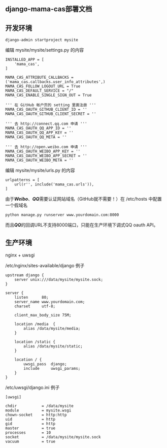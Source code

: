 django-mama-cas部署文档
-----------------------

## 开发环境

```
django-admin startproject mysite
```

编辑 mysite/mysite/settings.py 的内容

```
INSTALLED_APP = [
    'mama_cas',
]

MAMA_CAS_ATTRIBUTE_CALLBACKS = ('mama_cas.callbacks.user_info_attributes',)
MAMA_CAS_FOLLOW_LOGOUT_URL = True
MAMA_CAS_DEFAULT_SERVICE = "/"
MAMA_CAS_ENABLE_SINGLE_SIGN_OUT = True

''' 在 GitHub 帐户页的 setting 里面注册 '''
MAMA_CAS_OAUTH_GITHUB_CLIENT_ID = ''
MAMA_CAS_OAUTH_GITHUB_CLIENT_SECRET = ''

''' 去 http://connect.qq.com 申请 '''
MAMA_CAS_OAUTH_QQ_APP_ID = ''
MAMA_CAS_OAUTH_QQ_APP_KEY = ''
MAMA_CAS_OAUTH_QQ_META = ''

''' 去 http://open.weibo.com 申请 '''
MAMA_CAS_OAUTH_WEIBO_APP_KEY = ''                                        
MAMA_CAS_OAUTH_WEIBO_APP_SECRET = ''
MAMA_CAS_OAUTH_WEIBO_META = ''
```

编辑 mysite/mysite/urls.py 的内容

```
urlpatterns = [
    url(r'', include('mama_cas.urls')),
]
```

由于***Weibo***、***QQ***需要认证网站域名（GitHub就不需要！）在 /etc/hosts 中配置一个假域名

```
python manage.py runserver www.yourdomain.com:8000
```

而且***QQ***的回调URL不支持8000端口，只能在生产环境下调式QQ oauth API。

## 生产环境

nginx + uwsgi

/etc/nginx/sites-available/django 例子

```
upstream django {
    server unix:///data/mysite/mysite.sock;
}

server {
    listen      80;
    server_name www.yourdomain.com;
    charset     utf-8;

    client_max_body_size 75M;

    location /media  {
        alias /data/mysite/media;
    }

    location /static {
        alias /data/mysite/static;
    }

    location / {
        uwsgi_pass  django;
        include     uwsgi_params;
    }
}
```

/etc/uwsgi/django.ini 例子

```
[uwsgi]

chdir           = /data/mysite
module          = mysite.wsgi
chown-socket    = http:http
uid             = http
gid             = http
master          = true
processes       = 10
socket          = /data/mysite/mysite.sock
vacuum          = true
```
